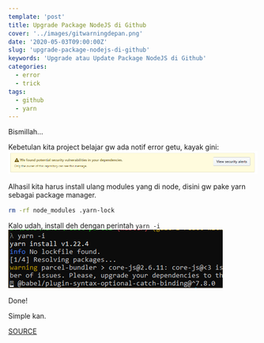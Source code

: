 ```yaml
---
template: 'post'
title: Upgrade Package NodeJS di Github
cover: '../images/gitwarningdepan.png'
date: '2020-05-03T09:00:00Z'
slug: 'upgrade-package-nodejs-di-github'
keywords: 'Upgrade atau Update Package NodeJS di Github'
categories:
  - error
  - trick
tags:
  - github
  - yarn
---
```


Bismillah...

Kebetulan kita project belajar gw ada notif error getu, kayak gini:
![warninggit](../images/gitwarning.png)

Alhasil kita harus install ulang modules yang di node, disini gw pake yarn sebagai package manager.

```bash
rm -rf node_modules .yarn-lock
```

Kalo udah, install deh dengan perintah `yarn -i`
![yarninstall](../images/yarninstall.png)

Done!

Simple kan.

[SOURCE](https://itnext.io/fixing-security-vulnerabilities-in-npm-dependencies-in-less-than-3-mins-a53af735261d)
